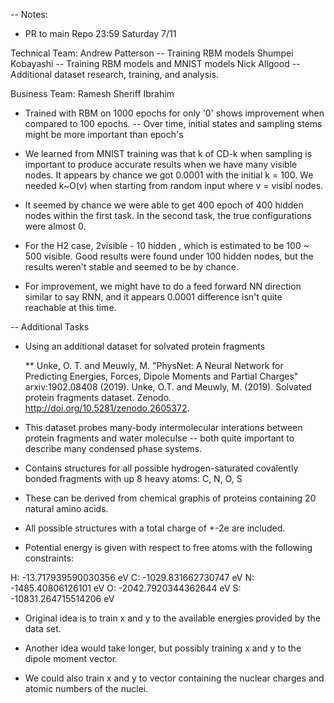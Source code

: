 -- Notes:

- PR to main Repo 23:59 Saturday 7/11

Technical Team:
  Andrew Patterson -- Training RBM models
  Shumpei Kobayashi -- Training RBM models and MNIST models
  Nick Allgood -- Additional dataset research, training, and analysis.

Business Team:
  Ramesh
  Sheriff Ibrahim
  

- Trained with RBM on 1000 epochs for only '0' shows improvement when compared to 100 epochs.
  -- Over time, initial states and sampling stems might be more important than epoch's

- We learned from MNIST training was that k of CD-k when sampling is important to produce accurate results when we have many visible nodes. It appears by chance we got 0.0001 with the initial k = 100. We needed k~O(v) when starting from random input where v = visibl nodes.

- It seemed by chance we were able to get 400 epoch of 400 hidden nodes within the first task. In the second task, the true configurations were almost 0.

- For the H2 case, 2visible - 10 hidden , which is estimated to be 100 ~ 500 visible. Good results were found under 100 hidden nodes, but the results weren't stable and seemed to be by chance. 

- For improvement, we might have to do a feed forward NN direction similar to say RNN, and it appears 0.0001 difference isn't quite reachable at this time.


-- Additional Tasks

- Using an additional dataset for solvated protein fragments

  **  Unke, O. T. and Meuwly, M. "PhysNet: A Neural Network for Predicting Energies, Forces, Dipole Moments and Partial Charges" arxiv:1902.08408 (2019). Unke, O.T. and Meuwly, M. (2019). Solvated protein fragments dataset. Zenodo. http://doi.org/10.5281/zenodo.2605372.

- This dataset probes many-body intermolecular interations between protein fragments and water moleculse -- both quite important to describe many condensed phase systems.

- Contains structures for all possible hydrogen-saturated covalently bonded fragments with up 8 heavy atoms: C, N, O, S

- These can be derived from chemical graphis of proteins containing 20 natural amino acids.

- All possible structures with a total charge of +-2e are included.

- Potential energy is given with respect to free atoms with the following constraints:

H: -13.717939590030356 eV
C: -1029.831662730747 eV
N: -1485.40806126101 eV
O: -2042.7920344362644 eV
S: -10831.264715514206 eV

- Original idea is to train x and y to the available energies provided by the data set.

- Another idea would take longer, but possibly training x and y to the dipole moment vector.

- We could also train x and y to vector containing the nuclear charges and atomic numbers of the nuclei.




  
